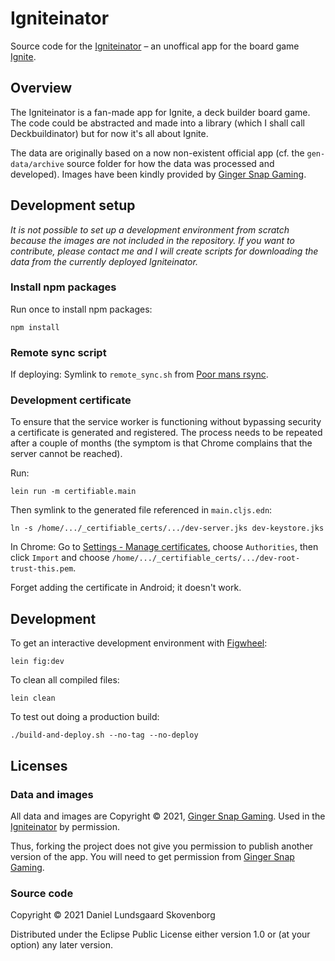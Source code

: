 # Igniteinator

Source code for the [Igniteinator](https://igniteinator.waldeinburg.dk) – an unoffical app for the
board game [Ignite](https://gingersnapgaming.com).

## Overview

The Igniteinator is a fan-made app for Ignite, a deck builder board game. The code could be
abstracted and made into a library (which I shall call Deckbuildinator) but for now it's all about
Ignite.

The data are originally based on a now non-existent official app (cf. the `gen-data/archive` source
folder for how the data was processed and developed). Images have been kindly provided by [Ginger
Snap Gaming](https://gingersnapgaming.com).

## Development setup

_It is not possible to set up a development environment from scratch because the images are not
included in the repository. If you want to contribute, please contact me and I will create scripts
for downloading the data from the currently deployed Igniteinator._

### Install npm packages

Run once to install npm packages:

    npm install

### Remote sync script

If deploying: Symlink to `remote_sync.sh` from
[Poor mans rsync](https://github.com/waldeinburg/poor-mans-rsync).

### Development certificate

To ensure that the service worker is functioning without bypassing security a certificate is
generated and registered. The process needs to be repeated after a couple of months (the symptom
is that Chrome complains that the server cannot be reached).

Run:

    lein run -m certifiable.main

Then symlink to the generated file referenced in `main.cljs.edn`:

    ln -s /home/.../_certifiable_certs/.../dev-server.jks dev-keystore.jks

In Chrome: Go to [Settings - Manage certificates](chrome://settings/certificates), choose
`Authorities`, then click `Import` and
choose `/home/.../_certifiable_certs/.../dev-root-trust-this.pem`.

Forget adding the certificate in Android; it doesn't work.

## Development

To get an interactive development environment with [Figwheel](https://figwheel.org):

    lein fig:dev

To clean all compiled files:

	lein clean

To test out doing a production build:

	./build-and-deploy.sh --no-tag --no-deploy

## Licenses

### Data and images

All data and images are Copyright © 2021, [Ginger Snap Gaming](https://gingersnapgaming.com). Used
in the [Igniteinator](https://igniteinator.waldeinburg.dk) by permission.

Thus, forking the project does not give you permission to publish another version of the app. You
will need to get permission from [Ginger Snap Gaming](http://gingersnapgaming.com).

### Source code

Copyright © 2021 Daniel Lundsgaard Skovenborg

Distributed under the Eclipse Public License either version 1.0 or (at your option) any later
version.
